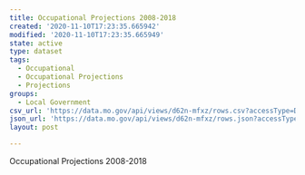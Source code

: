 ```yaml
---
title: Occupational Projections 2008-2018
created: '2020-11-10T17:23:35.665942'
modified: '2020-11-10T17:23:35.665949'
state: active
type: dataset
tags:
  - Occupational
  - Occupational Projections
  - Projections
groups:
  - Local Government
csv_url: 'https://data.mo.gov/api/views/d62n-mfxz/rows.csv?accessType=DOWNLOAD'
json_url: 'https://data.mo.gov/api/views/d62n-mfxz/rows.json?accessType=DOWNLOAD'
layout: post

---
```

Occupational Projections 2008-2018
